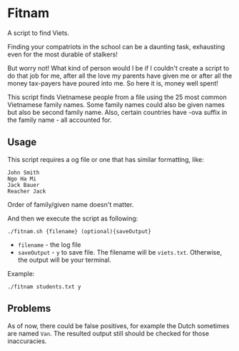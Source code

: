 # Fitnam
A script to find Viets.

Finding your compatriots in the school can be a daunting task, exhausting even for the most durable of stalkers!

But worry not! What kind of person would I be if I couldn't create a script to do that job for me, after all the love my parents have given me or after all the money tax-payers have poured into me. So here it is, money well spent!

This script finds Vietnamese people from a file using the 25 most common Vietnamese family names. Some family names could also be given names but also be second family name. Also, certain countries have -ova suffix in the family name - all accounted for. 

## Usage

This script requires a og file or one that has similar formatting, like:

    John Smith
    Ngo Ha Mi
    Jack Bauer
    Reacher Jack

Order of family/given name doesn't matter.
    
And then we execute the script as following:

    ./fitnam.sh {filename} (optional){saveOutput}
    
- `filename` - the log file
- `saveOutput` - `y` to save file. The filename will be `viets.txt`. Otherwise, the output will be your terminal.

Example:

    ./fitnam students.txt y
    
## Problems

As of now, there could be false positives, for example the Dutch sometimes are named `Van`. The resulted output still should be checked for those inaccuracies.

